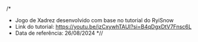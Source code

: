 /*
 * Jogo de Xadrez desenvolvido com base no tutorial do RyiSnow
 * Link do tutorial:  https://youtu.be/jzCxywhTAUI?si=B4qDgxDtV7Fnsc6L
 * Data de referência: 26/08/2024
 *//
